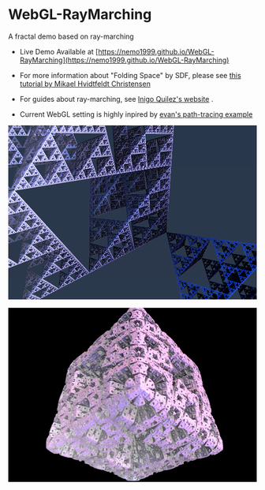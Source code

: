 # WebGL-RayMarching
A fractal demo based on ray-marching

- Live Demo Available at [https://nemo1999.github.io/WebGL-RayMarching](https://nemo1999.github.io/WebGL-RayMarching)

- For more information about "Folding Space" by SDF, please see [this tutorial by Mikael Hvidtfeldt Christensen](http://blog.hvidtfeldts.net/index.php/2011/08/distance-estimated-3d-fractals-iii-folding-space/)

- For guides about ray-marching, see [Inigo Quilez's website](https://www.iquilezles.org/www/index.htm) .

- Current WebGL setting is highly inpired by [evan's path-tracing example](http://madebyevan.com/webgl-path-tracing/)


![](triangle.png)

![](sponge.png)
